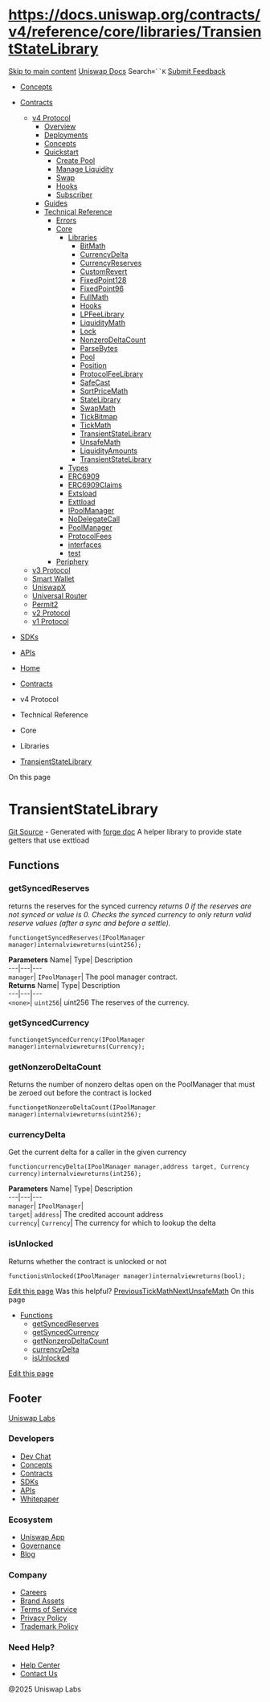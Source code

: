# https://docs.uniswap.org/contracts/v4/reference/core/libraries/TransientStateLibrary

[Skip to main content](https://docs.uniswap.org/contracts/v4/reference/core/libraries/TransientStateLibrary#__docusaurus_skipToContent_fallback)
[Uniswap Docs](https://docs.uniswap.org/)
Search`⌘``K`
[Submit Feedback](https://docs.google.com/forms/d/e/1FAIpQLSdjSkZam8KiatL9XACRVxCHjDJjaPGbls77PCXDKFn4JwykXg/viewform)
  * [Concepts](https://docs.uniswap.org/concepts/overview)
  * [Contracts](https://docs.uniswap.org/contracts/v4/overview)
    * [v4 Protocol](https://docs.uniswap.org/contracts/v4/reference/core/libraries/TransientStateLibrary)
      * [Overview](https://docs.uniswap.org/contracts/v4/overview)
      * [Deployments](https://docs.uniswap.org/contracts/v4/deployments)
      * [Concepts](https://docs.uniswap.org/contracts/v4/reference/core/libraries/TransientStateLibrary)
      * [Quickstart](https://docs.uniswap.org/contracts/v4/reference/core/libraries/TransientStateLibrary)
        * [Create Pool](https://docs.uniswap.org/contracts/v4/quickstart/create-pool)
        * [Manage Liquidity](https://docs.uniswap.org/contracts/v4/reference/core/libraries/TransientStateLibrary)
        * [Swap](https://docs.uniswap.org/contracts/v4/quickstart/swap)
        * [Hooks](https://docs.uniswap.org/contracts/v4/reference/core/libraries/TransientStateLibrary)
        * [Subscriber](https://docs.uniswap.org/contracts/v4/quickstart/subscriber)
      * [Guides](https://docs.uniswap.org/contracts/v4/reference/core/libraries/TransientStateLibrary)
      * [Technical Reference](https://docs.uniswap.org/contracts/v4/reference/core/libraries/TransientStateLibrary)
        * [Errors](https://docs.uniswap.org/contracts/v4/reference/errors/)
        * [Core](https://docs.uniswap.org/contracts/v4/reference/core/libraries/TransientStateLibrary)
          * [Libraries](https://docs.uniswap.org/contracts/v4/reference/core/libraries/TransientStateLibrary)
            * [BitMath](https://docs.uniswap.org/contracts/v4/reference/core/libraries/BitMath)
            * [CurrencyDelta](https://docs.uniswap.org/contracts/v4/reference/core/libraries/CurrencyDelta)
            * [CurrencyReserves](https://docs.uniswap.org/contracts/v4/reference/core/libraries/CurrencyReserves)
            * [CustomRevert](https://docs.uniswap.org/contracts/v4/reference/core/libraries/CustomRevert)
            * [FixedPoint128](https://docs.uniswap.org/contracts/v4/reference/core/libraries/FixedPoint128)
            * [FixedPoint96](https://docs.uniswap.org/contracts/v4/reference/core/libraries/FixedPoint96)
            * [FullMath](https://docs.uniswap.org/contracts/v4/reference/core/libraries/FullMath)
            * [Hooks](https://docs.uniswap.org/contracts/v4/reference/core/libraries/Hooks)
            * [LPFeeLibrary](https://docs.uniswap.org/contracts/v4/reference/core/libraries/LPFeeLibrary)
            * [LiquidityMath](https://docs.uniswap.org/contracts/v4/reference/core/libraries/LiquidityMath)
            * [Lock](https://docs.uniswap.org/contracts/v4/reference/core/libraries/Lock)
            * [NonzeroDeltaCount](https://docs.uniswap.org/contracts/v4/reference/core/libraries/NonzeroDeltaCount)
            * [ParseBytes](https://docs.uniswap.org/contracts/v4/reference/core/libraries/ParseBytes)
            * [Pool](https://docs.uniswap.org/contracts/v4/reference/core/libraries/Pool)
            * [Position](https://docs.uniswap.org/contracts/v4/reference/core/libraries/Position)
            * [ProtocolFeeLibrary](https://docs.uniswap.org/contracts/v4/reference/core/libraries/ProtocolFeeLibrary)
            * [SafeCast](https://docs.uniswap.org/contracts/v4/reference/core/libraries/SafeCast)
            * [SqrtPriceMath](https://docs.uniswap.org/contracts/v4/reference/core/libraries/SqrtPriceMath)
            * [StateLibrary](https://docs.uniswap.org/contracts/v4/reference/core/libraries/StateLibrary)
            * [SwapMath](https://docs.uniswap.org/contracts/v4/reference/core/libraries/SwapMath)
            * [TickBitmap](https://docs.uniswap.org/contracts/v4/reference/core/libraries/TickBitmap)
            * [TickMath](https://docs.uniswap.org/contracts/v4/reference/core/libraries/TickMath)
            * [TransientStateLibrary](https://docs.uniswap.org/contracts/v4/reference/core/libraries/TransientStateLibrary)
            * [UnsafeMath](https://docs.uniswap.org/contracts/v4/reference/core/libraries/UnsafeMath)
            * [LiquidityAmounts](https://docs.uniswap.org/contracts/v4/reference/core/libraries/liquidity-amounts)
            * [TransientStateLibrary](https://docs.uniswap.org/contracts/v4/reference/core/libraries/transient-state-library)
          * [Types](https://docs.uniswap.org/contracts/v4/reference/core/libraries/TransientStateLibrary)
          * [ERC6909](https://docs.uniswap.org/contracts/v4/reference/core/ERC6909)
          * [ERC6909Claims](https://docs.uniswap.org/contracts/v4/reference/core/ERC6909Claims)
          * [Extsload](https://docs.uniswap.org/contracts/v4/reference/core/Extsload)
          * [Exttload](https://docs.uniswap.org/contracts/v4/reference/core/Exttload)
          * [IPoolManager](https://docs.uniswap.org/contracts/v4/reference/core/IPoolManager)
          * [NoDelegateCall](https://docs.uniswap.org/contracts/v4/reference/core/NoDelegateCall)
          * [PoolManager](https://docs.uniswap.org/contracts/v4/reference/core/PoolManager)
          * [ProtocolFees](https://docs.uniswap.org/contracts/v4/reference/core/ProtocolFees)
          * [interfaces](https://docs.uniswap.org/contracts/v4/reference/core/libraries/TransientStateLibrary)
          * [test](https://docs.uniswap.org/contracts/v4/reference/core/libraries/TransientStateLibrary)
        * [Periphery](https://docs.uniswap.org/contracts/v4/reference/core/libraries/TransientStateLibrary)
    * [v3 Protocol](https://docs.uniswap.org/contracts/v4/reference/core/libraries/TransientStateLibrary)
    * [Smart Wallet](https://docs.uniswap.org/contracts/v4/reference/core/libraries/TransientStateLibrary)
    * [UniswapX](https://docs.uniswap.org/contracts/v4/reference/core/libraries/TransientStateLibrary)
    * [Universal Router](https://docs.uniswap.org/contracts/v4/reference/core/libraries/TransientStateLibrary)
    * [Permit2](https://docs.uniswap.org/contracts/v4/reference/core/libraries/TransientStateLibrary)
    * [v2 Protocol](https://docs.uniswap.org/contracts/v4/reference/core/libraries/TransientStateLibrary)
    * [v1 Protocol](https://docs.uniswap.org/contracts/v4/reference/core/libraries/TransientStateLibrary)
  * [SDKs](https://docs.uniswap.org/sdk/v4/overview)
  * [APIs](https://docs.uniswap.org/api/subgraph/overview)


  * [Home](https://docs.uniswap.org/)
  * [Contracts](https://docs.uniswap.org/contracts/v4/overview)
  * v4 Protocol
  * Technical Reference
  * Core
  * Libraries
  * [TransientStateLibrary](https://docs.uniswap.org/contracts/v4/reference/core/libraries/TransientStateLibrary)


On this page
# TransientStateLibrary
[Git Source](https://github.com/uniswap/v4-core/blob/80311e34080fee64b6fc6c916e9a51a437d0e482/src/libraries/TransientStateLibrary.sol) - Generated with [forge doc](https://book.getfoundry.sh/reference/forge/forge-doc)
A helper library to provide state getters that use exttload
## Functions[​](https://docs.uniswap.org/contracts/v4/reference/core/libraries/TransientStateLibrary#functions "Direct link to Functions")
### getSyncedReserves[​](https://docs.uniswap.org/contracts/v4/reference/core/libraries/TransientStateLibrary#getsyncedreserves "Direct link to getSyncedReserves")
returns the reserves for the synced currency
_returns 0 if the reserves are not synced or value is 0. Checks the synced currency to only return valid reserve values (after a sync and before a settle)._
```
functiongetSyncedReserves(IPoolManager manager)internalviewreturns(uint256);
```

**Parameters**
Name| Type| Description  
---|---|---  
`manager`| `IPoolManager`| The pool manager contract.  
**Returns**
Name| Type| Description  
---|---|---  
`<none>`| `uint256`| uint256 The reserves of the currency.  
### getSyncedCurrency[​](https://docs.uniswap.org/contracts/v4/reference/core/libraries/TransientStateLibrary#getsyncedcurrency "Direct link to getSyncedCurrency")
```
functiongetSyncedCurrency(IPoolManager manager)internalviewreturns(Currency);
```

### getNonzeroDeltaCount[​](https://docs.uniswap.org/contracts/v4/reference/core/libraries/TransientStateLibrary#getnonzerodeltacount "Direct link to getNonzeroDeltaCount")
Returns the number of nonzero deltas open on the PoolManager that must be zeroed out before the contract is locked
```
functiongetNonzeroDeltaCount(IPoolManager manager)internalviewreturns(uint256);
```

### currencyDelta[​](https://docs.uniswap.org/contracts/v4/reference/core/libraries/TransientStateLibrary#currencydelta "Direct link to currencyDelta")
Get the current delta for a caller in the given currency
```
functioncurrencyDelta(IPoolManager manager,address target, Currency currency)internalviewreturns(int256);
```

**Parameters**
Name| Type| Description  
---|---|---  
`manager`| `IPoolManager`|   
`target`| `address`| The credited account address  
`currency`| `Currency`| The currency for which to lookup the delta  
### isUnlocked[​](https://docs.uniswap.org/contracts/v4/reference/core/libraries/TransientStateLibrary#isunlocked "Direct link to isUnlocked")
Returns whether the contract is unlocked or not
```
functionisUnlocked(IPoolManager manager)internalviewreturns(bool);
```

[Edit this page](https://github.com/uniswap/uniswap-docs/tree/main/docs/contracts/v4/reference/core/libraries/TransientStateLibrary.md)
Was this helpful?
[PreviousTickMath](https://docs.uniswap.org/contracts/v4/reference/core/libraries/TickMath)[NextUnsafeMath](https://docs.uniswap.org/contracts/v4/reference/core/libraries/UnsafeMath)
On this page
  * [Functions](https://docs.uniswap.org/contracts/v4/reference/core/libraries/TransientStateLibrary#functions)
    * [getSyncedReserves](https://docs.uniswap.org/contracts/v4/reference/core/libraries/TransientStateLibrary#getsyncedreserves)
    * [getSyncedCurrency](https://docs.uniswap.org/contracts/v4/reference/core/libraries/TransientStateLibrary#getsyncedcurrency)
    * [getNonzeroDeltaCount](https://docs.uniswap.org/contracts/v4/reference/core/libraries/TransientStateLibrary#getnonzerodeltacount)
    * [currencyDelta](https://docs.uniswap.org/contracts/v4/reference/core/libraries/TransientStateLibrary#currencydelta)
    * [isUnlocked](https://docs.uniswap.org/contracts/v4/reference/core/libraries/TransientStateLibrary#isunlocked)


[Edit this page](https://github.com/uniswap/uniswap-docs/tree/main/docs/contracts/v4/reference/core/libraries/TransientStateLibrary.md)
## Footer
[Uniswap Labs](https://docs.uniswap.org/)
### Developers
  * [Dev Chat](https://discord.com/invite/uniswap)
  * [Concepts](https://docs.uniswap.org/concepts/overview)
  * [Contracts](https://docs.uniswap.org/contracts/v4/overview)
  * [SDKs](https://docs.uniswap.org/sdk/v4/overview)
  * [APIs](https://docs.uniswap.org/api/subgraph/overview)
  * [Whitepaper](https://app.uniswap.org/whitepaper-v4.pdf)


### Ecosystem
  * [Uniswap App](https://app.uniswap.org/)
  * [Governance](https://www.uniswapfoundation.org/governance)
  * [Blog](https://blog.uniswap.org/)


### Company
  * [Careers](https://boards.greenhouse.io/uniswaplabs)
  * [Brand Assets](https://github.com/Uniswap/brand-assets/raw/main/Uniswap%20Brand%20Assets.zip)
  * [Terms of Service](https://support.uniswap.org/hc/en-us/articles/30935100859661-Uniswap-Labs-Terms-of-Service)
  * [Privacy Policy](https://support.uniswap.org/hc/en-us/articles/30934457771405-Uniswap-Labs-Privacy-Policy)
  * [Trademark Policy](https://support.uniswap.org/hc/en-us/articles/30934762216973-Uniswap-Labs-Trademark-Guidelines)


### Need Help?
  * [Help Center](https://support.uniswap.org/)
  * [Contact Us](https://support.uniswap.org/hc/en-us/requests/new)


@2025 Uniswap Labs
[](https://github.com/uniswap/uniswap-docs)[](https://twitter.com/Uniswap)[](https://discord.com/invite/uniswap)

